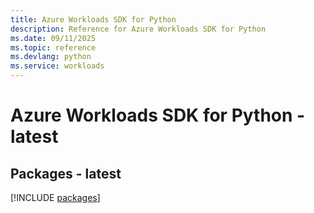 ```yaml
---
title: Azure Workloads SDK for Python
description: Reference for Azure Workloads SDK for Python
ms.date: 09/11/2025
ms.topic: reference
ms.devlang: python
ms.service: workloads
---
```

# Azure Workloads SDK for Python - latest
## Packages - latest
[!INCLUDE [packages](workloads-index.md)]